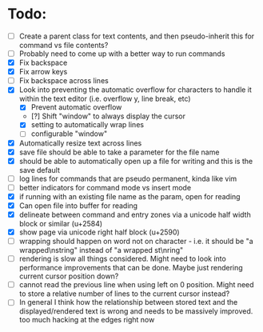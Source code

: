 # Todo:

- [ ] Create a parent class for text contents, and then pseudo-inherit this for command vs file contents?
- [ ] Probably need to come up with a better way to run commands
- [x] Fix backspace
- [x] Fix arrow keys
- [ ] Fix backspace across lines
- [x] Look into preventing the automatic overflow for characters to handle it within the text editor (i.e. overflow y, line break, etc)
    - [x] Prevent automatic overflow
    - [?] Shift "window" to always display the cursor
    - [x] setting to automatically wrap lines
    - [ ] configurable "window"
- [x] Automatically resize text across lines
- [x] save file should be able to take a parameter for the file name
- [x] should be able to automatically open up a file for writing and this is the save default
- [ ] log lines for commands that are pseudo permanent, kinda like vim
- [ ] better indicators for command mode vs insert mode
- [x] if running with an existing file name as the param, open for reading
- [x] Can open file into buffer for reading
- [x] delineate between command and entry zones via a unicode half width block or similar (u+2584)
- [x] show page via unicode right half block (u+2590)
- [ ] wrapping should happen on word not on character - i.e. it should be "a wrapped\nstring" instead of "a wrapped st\nring"
- [ ] rendering is slow all things considered. Might need to look into performance improvements that can be done. Maybe just rendering current cursor position down?
- [ ] cannot read the previous line when using left on 0 position. Might need to store a relative number of lines to the current cursor instead?
- [ ] In general I think how the relationship between stored text and the displayed/rendered text is wrong and needs to be massively improved. too much hacking at the edges right now
